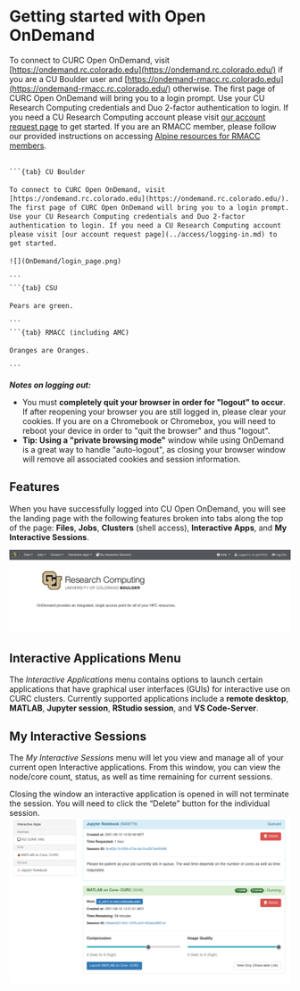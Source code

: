 # Getting started with Open OnDemand
 
To connect to CURC Open OnDemand, visit [https://ondemand.rc.colorado.edu](https://ondemand.rc.colorado.edu/) if you are a CU Boulder user and [https://ondemand-rmacc.rc.colorado.edu](https://ondemand-rmacc.rc.colorado.edu/) otherwise. The first page of CURC Open OnDemand will bring you to a login prompt. Use your CU Research Computing credentials and Duo 2-factor authentication to login. If you need a CU Research Computing account please visit [our account request page](../access/logging-in.md) to get started. If you are an RMACC member, please follow our provided instructions on accessing [Alpine resources for RMACC members](../access/rmacc.md).

<!-- ````{eval-rst}
.. tabs::

   .. tab:: CU Boulder
        
        To connect to CURC Open OnDemand, visit [https://ondemand.rc.colorado.edu](https://ondemand.rc.colorado.edu/). The first page of CURC Open OnDemand will bring you to a login prompt. Use your CU Research Computing credentials and Duo 2-factor authentication to login. If you need a CU Research Computing account please visit [our account request page](../access/logging-in.md) to get started.

        ![](OnDemand/login_page.png)

   .. tab:: CSU

        Blah

   .. tab:: RMACC (including AMC)

        Blah 
```` -->

````{tabs}

```{tab} CU Boulder

To connect to CURC Open OnDemand, visit [https://ondemand.rc.colorado.edu](https://ondemand.rc.colorado.edu/). The first page of CURC Open OnDemand will bring you to a login prompt. Use your CU Research Computing credentials and Duo 2-factor authentication to login. If you need a CU Research Computing account please visit [our account request page](../access/logging-in.md) to get started.

![](OnDemand/login_page.png)

```
```{tab} CSU

Pears are green.

```
```{tab} RMACC (including AMC)

Oranges are Oranges.

```
````


_**Notes on logging out:**_ 
* You must **completely quit your browser in order for "logout" to occur**. If after reopening your browser you are still logged in, please clear your cookies. If you are on a Chromebook or Chromebox, you will need to reboot your device in order to "quit the browser" and thus "logout".  
* **Tip: Using a "private browsing mode"** window while using OnDemand is a great way to handle "auto-logout", as closing your browser window will remove all associated cookies and session information. 

## Features

When you have successfully logged into CU Open OnDemand, you will see the landing page with the following features broken into tabs along the top of the page: __Files__, __Jobs__, __Clusters__ (shell access), __Interactive Apps__, and __My Interactive Sessions__.

![](OnDemand/landing_page.png)

## Interactive Applications Menu

The _Interactive Applications_ menu contains options to launch certain applications that have graphical user interfaces (GUIs) for interactive use on CURC clusters. Currently supported applications include a __remote desktop__, __MATLAB__, __Jupyter session__, __RStudio session__, and __VS Code-Server__.

## My Interactive Sessions

The _My Interactive Sessions_ menu will let you view and manage all of your current open Interactive applications. From this window, you can view the node/core count, status, as well as time remaining for current sessions. 

Closing the window an interactive application is opened in will not terminate the session. You will need to click the “Delete” button for the individual session.
![](OnDemand/my_interactive_sessions.png)